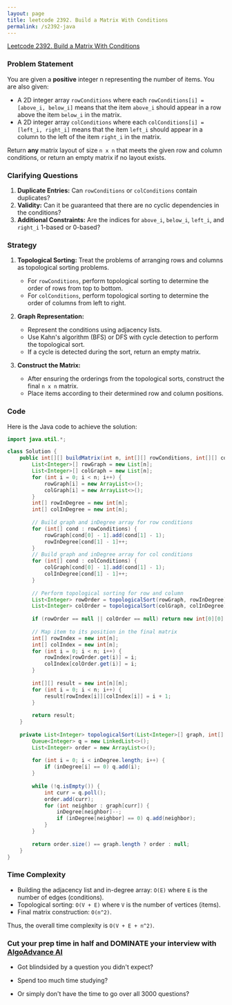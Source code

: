 ```yaml
---
layout: page
title: leetcode 2392. Build a Matrix With Conditions
permalink: /s2392-java
---
```

[Leetcode 2392. Build a Matrix With Conditions](https://algoadvance.github.io/algoadvance/l2392)
### Problem Statement

You are given a **positive** integer n representing the number of items. You are also given:
- A 2D integer array `rowConditions` where each `rowConditions[i] = [above_i, below_i]` means that the item `above_i` should appear in a row above the item `below_i` in the matrix.
- A 2D integer array `colConditions` where each `colConditions[i] = [left_i, right_i]` means that the item `left_i` should appear in a column to the left of the item `right_i` in the matrix.

Return **any** matrix layout of size `n x n` that meets the given row and column conditions, or return an empty matrix if no layout exists.

### Clarifying Questions
1. **Duplicate Entries:** Can `rowConditions` or `colConditions` contain duplicates?
2. **Validity:** Can it be guaranteed that there are no cyclic dependencies in the conditions?
3. **Additional Constraints:** Are the indices for `above_i`, `below_i`, `left_i`, and `right_i` 1-based or 0-based?

### Strategy

1. **Topological Sorting:** Treat the problems of arranging rows and columns as topological sorting problems.
   - For `rowConditions`, perform topological sorting to determine the order of rows from top to bottom.
   - For `colConditions`, perform topological sorting to determine the order of columns from left to right.

2. **Graph Representation:** 
   - Represent the conditions using adjacency lists.
   - Use Kahn's algorithm (BFS) or DFS with cycle detection to perform the topological sort.
   - If a cycle is detected during the sort, return an empty matrix.

3. **Construct the Matrix:**
   - After ensuring the orderings from the topological sorts, construct the final `n x n` matrix.
   - Place items according to their determined row and column positions.

### Code

Here is the Java code to achieve the solution:

```java
import java.util.*;

class Solution {
    public int[][] buildMatrix(int n, int[][] rowConditions, int[][] colConditions) {
        List<Integer>[] rowGraph = new List[n];
        List<Integer>[] colGraph = new List[n];
        for (int i = 0; i < n; i++) {
            rowGraph[i] = new ArrayList<>();
            colGraph[i] = new ArrayList<>();
        }
        int[] rowInDegree = new int[n];
        int[] colInDegree = new int[n];
        
        // Build graph and inDegree array for row conditions
        for (int[] cond : rowConditions) {
            rowGraph[cond[0] - 1].add(cond[1] - 1);
            rowInDegree[cond[1] - 1]++;
        }
        // Build graph and inDegree array for col conditions
        for (int[] cond : colConditions) {
            colGraph[cond[0] - 1].add(cond[1] - 1);
            colInDegree[cond[1] - 1]++;
        }
        
        // Perform topological sorting for row and column
        List<Integer> rowOrder = topologicalSort(rowGraph, rowInDegree);
        List<Integer> colOrder = topologicalSort(colGraph, colInDegree);
        
        if (rowOrder == null || colOrder == null) return new int[0][0];
        
        // Map item to its position in the final matrix
        int[] rowIndex = new int[n];
        int[] colIndex = new int[n];
        for (int i = 0; i < n; i++) {
            rowIndex[rowOrder.get(i)] = i;
            colIndex[colOrder.get(i)] = i;
        }
        
        int[][] result = new int[n][n];
        for (int i = 0; i < n; i++) {
            result[rowIndex[i]][colIndex[i]] = i + 1;
        }
        
        return result;
    }
    
    private List<Integer> topologicalSort(List<Integer>[] graph, int[] inDegree) {
        Queue<Integer> q = new LinkedList<>();
        List<Integer> order = new ArrayList<>();
        
        for (int i = 0; i < inDegree.length; i++) {
            if (inDegree[i] == 0) q.add(i);
        }
        
        while (!q.isEmpty()) {
            int curr = q.poll();
            order.add(curr);
            for (int neighbor : graph[curr]) {
                inDegree[neighbor]--;
                if (inDegree[neighbor] == 0) q.add(neighbor);
            }
        }
        
        return order.size() == graph.length ? order : null;
    }
}
```

### Time Complexity
- Building the adjacency list and in-degree array: `O(E)` where `E` is the number of edges (conditions).
- Topological sorting: `O(V + E)` where `V` is the number of vertices (items).
- Final matrix construction: `O(n^2)`.

Thus, the overall time complexity is `O(V + E + n^2)`.


### Cut your prep time in half and DOMINATE your interview with [AlgoAdvance AI](https://algoAdvance.com)

- Got blindsided by a question you didn't expect?

- Spend too much time studying?

- Or simply don't have the time to go over all 3000 questions?

